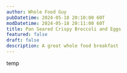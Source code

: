 ```yaml
---
author: Whole Food Guy
pubDatetime: 2024-05-18 20:10:00 60T
modDatetime: 2024-05-18 20:11:00 60T
title: Pan Seared Crispy Broccoli and Eggs
featured: false
draft: false
description: A great whole food breakfast
---
```

temp
